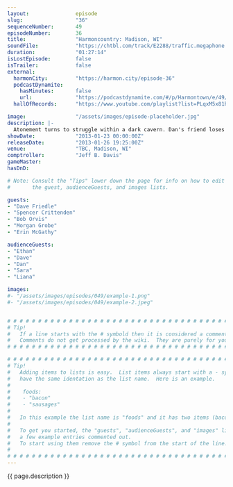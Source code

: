 ```yaml
---
layout:               episode
slug:                 "36"
sequenceNumber:       49
episodeNumber:        36
title:                "Harmoncountry: Madison, WI"
soundFile:            "https://chtbl.com/track/E2288/traffic.megaphone.fm/STA3478816529.mp3?updated=1554336943"
duration:             "01:27:14"
isLostEpisode:        false
isTrailer:            false
external:
  harmonCity:         "https://harmon.city/episode-36"
  podcastDynamite:
    hasMinutes:       false
    url:              "https://podcastdynamite.com/#/p/Harmontown/e/49/36"
  hallOfRecords:      "https://www.youtube.com/playlist?list=PLqxM5x81hNOYe8b303yiRX8Yk67LoqZMj"

image:                "/assets/images/episode-placeholder.jpg"
description: |-
  Atonement turns to struggle within a dark cavern. Dan's friend loses an appendage. His Improv mentor is there, but Jeff is leaving?! The audience shouts weird things! Latinos are everywhere!
showDate:             "2013-01-23 00:00:00Z"
releaseDate:          "2013-01-26 19:25:00Z"
venue:                "TBC, Madison, WI"
comptroller:          "Jeff B. Davis"
gameMaster:           
hasDnD:               

# Note: Consult the "Tips" lower down the page for info on how to edit
#       the guest, audienceGuests, and images lists.

guests:
- "Dave Friedle"
- "Spencer Crittenden"
- "Bob Orvis"
- "Morgan Grobe"
- "Erin McGathy"

audienceGuests:
- "Ethan"
- "Dave"
- "Dan"
- "Sara"
- "Liana"

images:
#- "/assets/images/episodes/049/example-1.png"
#- "/assets/images/episodes/049/example-2.jpeg"


# # # # # # # # # # # # # # # # # # # # # # # # # # # # # # # # # # # # # # # # # # # # #
# Tip!
#   If a line starts with the # symbold then it is considered a comment.
#   Comments do not get processed by the wiki.  They are purely for your information.
# # # # # # # # # # # # # # # # # # # # # # # # # # # # # # # # # # # # # # # # # # # # #

# # # # # # # # # # # # # # # # # # # # # # # # # # # # # # # # # # # # # # # # # # # # #
# Tip!
#   Adding items to lists is easy.  List items always start with a - symbol and have
#   have the same identation as the list name.  Here is an example.
#
#    foods:
#    - "bacon"
#    - "sausages"
#
#   In this example the list name is "foods" and it has two items (bacon, and sausages).
#
#   To get you started, the "guests", "audienceGuests", and "images" lists below have
#   a few example entries commented out.
#   To start using them remove the # symbol from the start of the line.
#
# # # # # # # # # # # # # # # # # # # # # # # # # # # # # # # # # # # # # # # # # # # # #
---
```


<!-- The episode description will be rendered here -->
{{ page.description }}

<!-- Add your content BELOW here -->
<!-- vvvvvvvvvvvvvvvvvvvvvvvvvvv -->




<!-- ^^^^^^^^^^^^^^^^^^^^^^^^^^^ -->
<!-- Add your content ABOVE here -->

<!-- The episode gallery will be rendered here -->